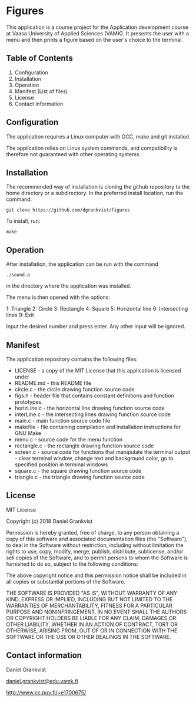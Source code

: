 # Figures

This application is a course project for the Application development course at Vaasa University of Applied Sciences (VAMK). It presents the user with a menu and then prints a figure based on the user's choice to the terminal.

## Table of Contents

1. Configuration
2. Installation
3. Operation
4. Manifest (List of files)
5. License
6. Contact information

## Configuration

The application requires a Linux computer with GCC, make and git installed.

The application relies on Linux system commands, and compatibility is therefore not guaranteed with other operating systems. 

## Installation

The recommended way of installation is cloning the github repository to the home directory or a subdirectory. In the preferred install location, run the command:

	git clone https://github.com/dgrankvist/figures

To install, run:

	make

## Operation

After installation, the application can be run with the command

	./sound.a

in the directory where the application was installed.

The menu is then opened with the options:

1: Triangle
2: Circle
3: Rectangle
4: Square
5: Horizontal line
6: Intersecting lines
9: Exit

Input the desired number and press enter. Any other input will be ignored.

## Manifest

The application repository contains the following files:

* LICENSE - a copy of the MIT License that this application is licensed under
* README.md - this README file
* circle.c - the circle drawing function source code
* figs.h - header file that contains constant definitions and function prototypes.
* horizLine.c - the horizontal line drawing function source code
* interLine.c - the intersecting lines drawing function source code
* main.c - main function source code file 
* makefile - file containing compilation and installation instructions for GNU Make
* menu.c - source code for the menu function
* rectangle.c - the rectangle drawing function source code
* screen.c - source code for functions that manipulate the terminal output - clear terminal window, change text and background color, go to specified position in terminal windows 
* square.c - the square drawing function source code
* triangle.c - the triangle drawing function source code

## License

MIT License

Copyright (c) 2018 Daniel Grankvist

Permission is hereby granted, free of charge, to any person obtaining a copy
of this software and associated documentation files (the "Software"), to deal
in the Software without restriction, including without limitation the rights
to use, copy, modify, merge, publish, distribute, sublicense, and/or sell
copies of the Software, and to permit persons to whom the Software is
furnished to do so, subject to the following conditions:

The above copyright notice and this permission notice shall be included in all
copies or substantial portions of the Software.

THE SOFTWARE IS PROVIDED "AS IS", WITHOUT WARRANTY OF ANY KIND, EXPRESS OR
IMPLIED, INCLUDING BUT NOT LIMITED TO THE WARRANTIES OF MERCHANTABILITY,
FITNESS FOR A PARTICULAR PURPOSE AND NONINFRINGEMENT. IN NO EVENT SHALL THE
AUTHORS OR COPYRIGHT HOLDERS BE LIABLE FOR ANY CLAIM, DAMAGES OR OTHER
LIABILITY, WHETHER IN AN ACTION OF CONTRACT, TORT OR OTHERWISE, ARISING FROM,
OUT OF OR IN CONNECTION WITH THE SOFTWARE OR THE USE OR OTHER DEALINGS IN THE
SOFTWARE.

## Contact information

Daniel Grankvist

daniel.grankvist@edu.vamk.fi

http://www.cc.puv.fi/~e1700675/
